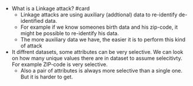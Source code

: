 - What is a Linkage attack? #card
	- Linkage attacks are using auxiliary (addtional) data to re-identify de-identified data.
	- For example if we know someones birth data and his zip-code, it might be possible to re-identify his data.
	- The more auxiliary data we have, the easier it is to perform this kind of attack
- It diffrent datasets, some attributes can be very selective. We can look on how many unique values there are in dataset to assume selecitivty. For example ZIP-code is very selective.
	- Also a pair of attributes is always more selective than a single one. But it is harder to get.